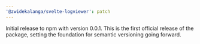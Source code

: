 ```yaml
---
'@zwidekalanga/svelte-logviewer': patch
---
```


Initial release to npm with version 0.0.1. This is the first official release of the package, setting the foundation for semantic versioning going forward.
